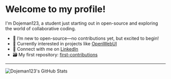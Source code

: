 # Welcome to my profile!

I'm Dojeman123, a student just starting out in open-source and exploring the world of collaborative coding.

- 👋 I’m new to open-source—no contributions yet, but excited to begin!
- 🌱 Currently interested in projects like [OpenWebUI](https://github.com/open-webui/open-webui)
- 💼 Connect with me on [LinkedIn](https://www.linkedin.com/in/Dojeman1234)
- 🗃️ My first repository: [first-contributions](https://github.com/Dojeman123/first-contributions)

---

![Dojeman123's GitHub Stats](https://github-readme-stats.vercel.app/api?username=Dojeman123&show_icons=true&hide_title=true&hide_rank=false&hide=prs,issues&theme=default)
